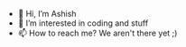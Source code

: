- 👋 Hi, I’m Ashish
- 👀 I’m interested in coding and stuff
- 📫 How to reach me? We aren't there yet ;)

<!---
kmrasis/kmrasis is a ✨ special ✨ repository because its `README.md` (this file) appears on your GitHub profile.
You can click the Preview link to take a look at your changes.
--->
